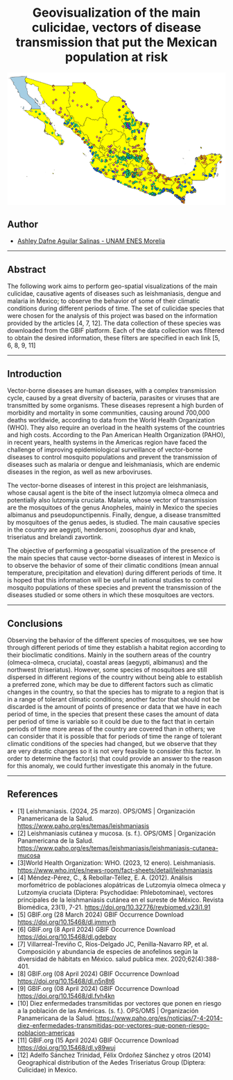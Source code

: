 <h1 align="center">Geovisualization of the main culicidae, vectors of disease transmission that put the Mexican population at risk</h1>

<p align="center">
 <img src="./img/presencias.png" alt="culicidae_MX">
</p>

## Author 
- [Ashley Dafne Aguilar Salinas - UNAM ENES Morelia](https://github.com/AshleyDafneAguilar)

---

## Abstract

The following work aims to perform geo-spatial visualizations of the main culicidae, causative agents of diseases such as leishmaniasis,
dengue and malaria in Mexico; to observe the behavior of some of their climatic conditions during different periods of time. The set of culicidae
species that were chosen for the analysis of this project was based on the information provided by the articles [4, 7, 12]. The data collection of
these species was downloaded from the GBIF platform. Each of the data collection was filtered to obtain the desired information, these filters
are specified in each link [5, 6, 8, 9, 11]

---

## Introduction 

Vector-borne diseases are human diseases, with a complex transmission cycle, caused by a great diversity of bacteria, parasites or viruses that are transmitted by some organisms.  These diseases represent a high burden of morbidity and mortality in some communities, causing around 700,000 deaths worldwide, according to data from the World Health Organization (WHO). They also require an overload in the health systems of the countries and high costs.
According to the Pan American Health Organization (PAHO), in recent years, health systems in the Americas region have faced the challenge of improving epidemiological surveillance of vector-borne diseases to control mosquito populations and prevent the transmission of diseases such as malaria or dengue and leishmaniasis, which are endemic diseases in the region, as well as new arboviruses.

The vector-borne diseases of interest in this project are leishmaniasis, whose causal agent is the bite of the insect lutzomyia olmeca olmeca and potentially also lutzomyia cruciata. Malaria, whose vector of transmission are the mosquitoes of the genus Anopheles, mainly in Mexico the species albimanus and pseudopunctipennis. Finally, dengue, a disease transmitted by mosquitoes of the genus aedes, is studied. The main causative species in the country are aegypti, hendersoni, zoosophus dyar and knab, triseriatus and brelandi zavortink.

The objective of performing a geospatial visualization of the presence of the main species that cause vector-borne diseases of interest in Mexico is to observe the behavior of some of their climatic conditions (mean annual temperature, precipitation and elevation) during different periods of time. It is hoped that this information will be useful in national studies to control mosquito populations of these species and prevent the transmission of the diseases studied or some others in which these mosquitoes are vectors.

---

## Conclusions

Observing the behavior of the different species of mosquitoes, we see how through different periods of time they establish a habitat region according to their bioclimatic conditions. Mainly in the southern areas of the country (olmeca-olmeca, cruciata), coastal areas (aegypti, albimanus) and the northwest (triseriatus).
However, some species of mosquitoes are still dispersed in different regions of the country without being able to establish a preferred zone, which may be due to different factors such as climatic changes in the country, so that the species has to migrate to a region that is in a range of tolerant climatic conditions; another factor that should not be discarded is the amount of points of presence or data that we have in each period of time, in the species that present these cases the amount of data per period of time is variable so it could be due to the fact that in certain periods of time more areas of the country are covered than in others; we can consider that it is possible that for periods of time the range of tolerant climatic conditions of the species had changed, but we observe that they are very drastic changes so it is not very feasible to consider this factor. 
In order to determine the factor(s) that could provide an answer to the reason for this anomaly, we could further investigate this anomaly in the future.

---

## References

- [1] Leishmaniasis. (2024, 25 marzo). OPS/OMS | Organización Panamericana de la Salud. https://www.paho.org/es/temas/leishmaniasis
- [2] Leishmaniasis cutánea y mucosa. (s. f.). OPS/OMS | Organización Panamericana de la Salud. https://www.paho.org/es/temas/leishmaniasis/leishmaniasis-cutanea-mucosa
- [3]World Health Organization: WHO. (2023, 12 enero). Leishmaniasis. https://www.who.int/es/news-room/fact-sheets/detail/leishmaniasis
- [4] Méndez-Pérez, C., & Rebollar-Téllez, E. A. (2012). Análisis morfométrico de poblaciones alopátricas de Lutzomyia olmeca olmeca y Lutzomyia cruciata (Diptera: Psychodidae: Phlebotominae), vectores principales de la leishmaniasis cutánea en el sureste de México. Revista Biomédica, 23(1), 7-21. https://doi.org/10.32776/revbiomed.v23i1.91
- [5] GBIF.org (28 March 2024) GBIF Occurrence Download  https://doi.org/10.15468/dl.jmmvrh 
- [6] GBIF.org (8 April 2024) GBIF Occurrence Download https://doi.org/10.15468/dl.gdebqv
- [7] Villarreal-Treviño C, Ríos-Delgado JC, Penilla-Navarro RP, et al. Composición y abundancia de especies de anofelinos según la diversidad de hábitats en México. salud publica mex. 2020;62(4):388-401.
- [8] GBIF.org (08 April 2024) GBIF Occurrence Download https://doi.org/10.15468/dl.n5n8t6
- [9] GBIF.org (08 April 2024) GBIF Occurrence Download https://doi.org/10.15468/dl.fvh4kn
- [10] Diez enfermedades transmitidas por vectores que ponen en riesgo a la población de las Américas. (s. f.). OPS/OMS | Organización Panamericana de la Salud. https://www.paho.org/es/noticias/7-4-2014-diez-enfermedades-transmitidas-por-vectores-que-ponen-riesgo-poblacion-americas
- [11] GBIF.org (15 April 2024) GBIF Occurrence Download  https://doi.org/10.15468/dl.y89wuj
- [12] Adelfo Sánchez Trinidad, Félix Ordoñez Sánchez y otros (2014) Geographical distribution of the Aedes Triseriatus Group (Diptera: Culicidae) in Mexico. 
